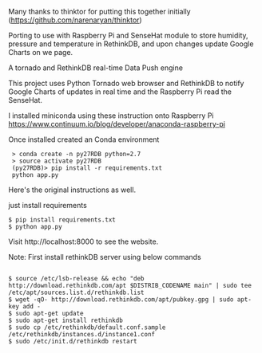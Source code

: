Many thanks to thinktor for putting this together initially
(https://github.com/narenaryan/thinktor)

Porting to use with Raspberry Pi and SenseHat module to 
store humidity, pressure and temperature in RethinkDB, and 
upon changes update Google Charts on we page.

A tornado and RethinkDB real-time Data Push engine

This project uses Python Tornado web browser and RethinkDB to notify Google Charts of updates
in real time and the Raspberry Pi read the SenseHat.

I installed miniconda using these instruction onto Raspberry Pi
https://www.continuum.io/blog/developer/anaconda-raspberry-pi

Once installed created an Conda environment
~~~
 > conda create -n py27RDB python=2.7
 > source activate py27RDB
 (py27RDB)> pip install -r requirements.txt
 python app.py
~~~



Here's the original instructions as well.



just install requirements

~~~
$ pip install requirements.txt
$ python app.py
~~~

Visit http://localhost:8000 to see the website.

Note: First install rethinkDB server using below commands
~~~

$ source /etc/lsb-release && echo "deb http://download.rethinkdb.com/apt $DISTRIB_CODENAME main" | sudo tee /etc/apt/sources.list.d/rethinkdb.list
$ wget -qO- http://download.rethinkdb.com/apt/pubkey.gpg | sudo apt-key add -
$ sudo apt-get update
$ sudo apt-get install rethinkdb
$ sudo cp /etc/rethinkdb/default.conf.sample /etc/rethinkdb/instances.d/instance1.conf
$ sudo /etc/init.d/rethinkdb restart

~~~
